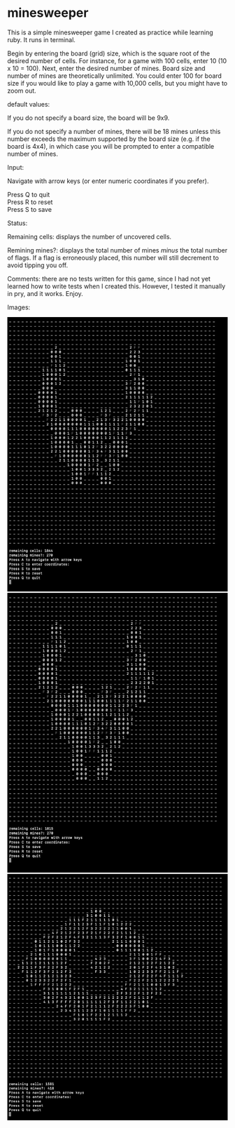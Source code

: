 # minesweeper

This is a simple minesweeper game I created as practice while learning ruby. It runs in terminal. 

Begin by entering the board (grid) size, which is the square root of the desired number of cells. For instance, for a game with 100 cells, enter 10 (10 x 10 = 100). Next, enter the desired number of mines. Board size and number of mines are theoretically unlimited. You could enter 100 for board size if you would like to play a game with 10,000 cells, but you might have to zoom out. 

default values:

If you do not specify a board size, the board will be 9x9. 

If you do not specify a number of mines, there will be 18 mines unless this number exceeds the maximum supported by the board size (e.g. if the board is 4x4), in which case you will be prompted to enter a compatible number of mines. 

Input:

Navigate with arrow keys (or enter numeric coordinates if you prefer).

Press Q to quit<br/>
Press R to reset<br/>
Press S to save

Status:

Remaining cells: displays the number of uncovered cells.

Remining mines?: displays the total number of mines *minus* the total number of flags. If a flag is erroneously placed, this number will still decrement to avoid tipping you off. 

Comments: there are no tests written for this game, since I had not yet learned how to write tests when I created this. However, I tested it manually in pry, and it works. Enjoy.

Images:

<img src="./images/trevors_minesweeper4.jpg" width="550">
<img src="./images/trevors_minesweeper5.jpg" width="550">
<img src="./images/trevors_minesweeper7.jpg" width="550">


